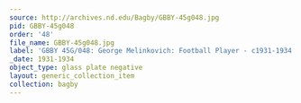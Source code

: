 ```yaml
---
source: http://archives.nd.edu/Bagby/GBBY-45g048.jpg
pid: GBBY-45g048
order: '48'
file_name: GBBY-45g048.jpg
label: 'GBBY 45G/048: George Melinkovich: Football Player - c1931-1934'
_date: 1931-1934
object_type: glass plate negative
layout: generic_collection_item
collection: bagby
---
```

